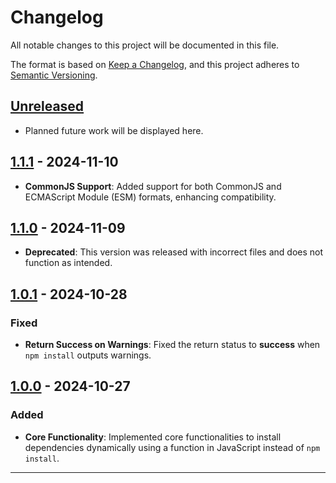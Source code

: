 # Changelog
All notable changes to this project will be documented in this file.

The format is based on [Keep a Changelog](https://keepachangelog.com/en/1.0.0/), and this project adheres to [Semantic Versioning](https://semver.org/spec/v2.0.0.html).

## [Unreleased]
- Planned future work will be displayed here.

## [1.1.1] - 2024-11-10
- **CommonJS Support**: Added support for both CommonJS and ECMAScript Module (ESM) formats, enhancing compatibility.

## [1.1.0] - 2024-11-09
- **Deprecated**: This version was released with incorrect files and does not function as intended.

## [1.0.1] - 2024-10-28
### Fixed
- **Return Success on Warnings**: Fixed the return status to **success** when `npm install` outputs warnings.


## [1.0.0] - 2024-10-27
### Added
- **Core Functionality**: Implemented core functionalities to install dependencies dynamically using a function in JavaScript instead of `npm install`.

---

[Unreleased]: https://github.com/motero2k/dynamic-installer/compare/v1.1.1...HEAD
[1.1.1]: https://github.com/motero2k/dynamic-installer/compare/v1.1.0...v1.1.1
[1.1.0]: https://github.com/motero2k/dynamic-installer/compare/v1.0.1...v1.1.0
[1.0.1]: https://github.com/motero2k/dynamic-installer/compare/v1.0.0...v1.0.1
[1.0.0]: https://github.com/motero2k/dynamic-installer/releases/tag/v1.0.0
